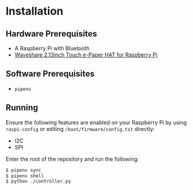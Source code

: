 # Installation

## Hardware Prerequisites

* A Raspberry Pi with Bluetooth
* [Waveshare 2.13inch Touch e-Paper HAT for Raspberry Pi](https://www.waveshare.com/2.13inch-touch-e-paper-hat.htm)

## Software Prerequisites

* `pipenv`

## Running
Ensure the following features are enabled on your Raspberry Pi by using `raspi-config` or editing `/boot/firmware/config.txt` directly:

* I2C
* SPI

Enter the root of the repository and run the following:

```sh
$ pipenv sync
$ pipenv shell
$ python ./controller.py
```

